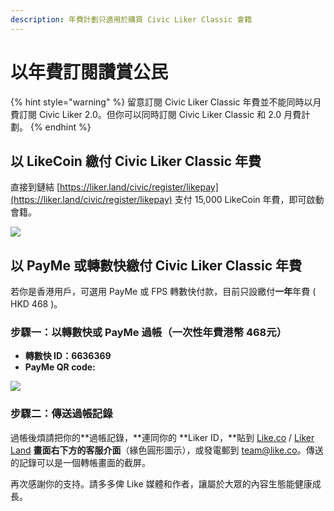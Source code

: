 ```yaml
---
description: 年費計劃只適用於購買 Civic Liker Classic 會籍
---
```


# 以年費訂閱讚賞公民

{% hint style="warning" %}
留意訂閱 Civic Liker Classic 年費並不能同時以月費訂閱 Civic Liker 2.0。但你可以同時訂閱 Civic Liker Classic 和 2.0 月費計劃。 
{% endhint %}

## 以 LikeCoin 繳付 Civic Liker Classic 年費

直接到鏈結 [https://liker.land/civic/register/likepay](https://liker.land/civic/register/likepay) 支付 15,000 LikeCoin 年費，即可啟動會籍。

![](../../.gitbook/assets/15000likecoin-civicliker.png)

## 以 PayMe 或轉數快繳付 Civic Liker Classic 年費

若你是香港用戶，可選用 PayMe 或 FPS 轉數快付款，目前只設繳付**一年**年費 \( HKD 468 \)。

### 步驟一：以轉數快或 PayMe 過帳（一次性年費港幣 468元）

* **轉數快 ID：6636369**
* **PayMe QR code:**

![](../../.gitbook/assets/payme.png)

### 步驟二：傳送過帳記錄

過帳後煩請把你的**過帳記錄，**連同你的 **Liker ID，**貼到 [Like.co](https://like.co/) / [Liker Land](https://liker.land/) **畫面右下方的客服介面**（緣色圓形圖示），或發電郵到 [team@like.co](mailto:team@like.co)。傳送的記錄可以是一個轉帳畫面的截屏。

再次感謝你的支持。請多多俾 Like 媒體和作者，讓屬於大眾的內容生態能健康成長。

